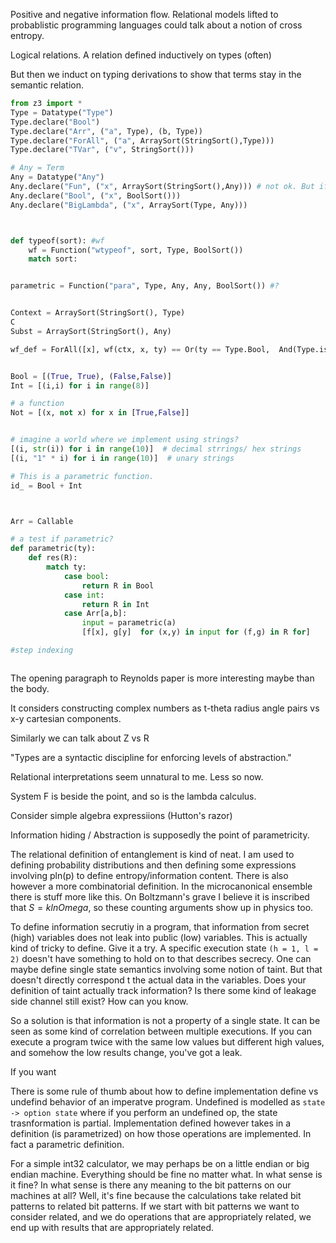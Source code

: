 
Positive and negative information flow.
Relational models lifted to probablistic programming languages could talk about a notion of cross entropy.

Logical relations. A relation defined inductively on types (often)

But then we induct on typing derivations to show that terms stay in the semantic relation.

```python
from z3 import *
Type = Datatype("Type")
Type.declare("Bool")
Type.declare("Arr", ("a", Type), (b, Type))
Type.declare("ForAll", ("a", ArraySort(StringSort(),Type)))
Type.declare("TVar", ("v", StringSort()))

# Any = Term
Any = Datatype("Any")
Any.declare("Fun", ("x", ArraySort(StringSort(),Any))) # not ok. But if I stick to wf, it is ok. hmm
Any.declare("Bool", ("x", BoolSort()))
Any.declare("BigLambda", ("x", ArraySort(Type, Any)))



def typeof(sort): #wf
    wf = Function("wtypeof", sort, Type, BoolSort())
    match sort:


parametric = Function("para", Type, Any, Any, BoolSort()) #?


Context = ArraySort(StringSort(), Type)
C
Subst = ArraySort(StringSort(), Any)

wf_def = ForAll([x], wf(ctx, x, ty) == Or(ty == Type.Bool,  And(Type.is_TVar(ty), ctx[Type.t(ty)) == Type.Bool))
```

```python

Bool = [(True, True), (False,False)]
Int = [(i,i) for i in range(8)]

# a function
Not = [(x, not x) for x in [True,False]]


# imagine a world where we implement using strings?
[(i, str(i)) for i in range(10)]  # decimal strrings/ hex strings
[(i, "1" * i) for i in range(10)]  # unary strings

# This is a parametric function. 
id_ = Bool + Int



Arr = Callable

# a test if parametric?
def parametric(ty):
    def res(R):
        match ty:
            case bool:
                return R in Bool
            case int:
                return R in Int
            case Arr[a,b]:
                input = parametric(a)
                [f[x], g[y]  for (x,y) in input for (f,g) in R for]

#step indexing



```

The opening paragraph to Reynolds paper is more interesting maybe than the body.

It considers constructing complex numbers as t-theta radius angle pairs vs x-y cartesian components.

Similarly we can talk about Z vs R

"Types are a syntactic discipline for enforcing levels of abstraction."

Relational interpretations seem unnatural to me. Less so now.

System F is beside the point, and so is the lambda calculus.

Consider simple algebra expressiions (Hutton's razor)

Information hiding / Abstraction is supposedly the point of parametricity.

The relational definition of entanglement is kind of neat. I am used to defining probability distributions and then defining some expressions involving pln(p) to define entropy/information content.
There is also however a more combinatorial definition. In the microcanonical ensemble there is stuff more like this. On Boltzmann's grave I believe it is inscribed that $S=k ln Omega$, so these counting arguments show up in physics too.

To define information secrutiy in a program, that information from secret (high) variables does not leak into public (low) variables. This is actually kind of tricky to define. Give it a try. A specific execution state `(h = 1, l = 2)` doesn't have something to hold on to that describes secrecy.
One can maybe define single state semantics involving some notion of taint. But that doesn't directly correspond t the actual data in the variables. Does your definition of taint actually track information? Is there some kind of leakage side channel still exist? How can you know.

So a solution is that information is not a property of a single state. It can be seen as some kind of correlation between multiple executions. If you can execute a program twice with the same low values but different high values, and somehow the low results change, you've got a leak.

If you want

There is some rule of thumb about how to define implementation define vs undefind behavior of an imperatve program. Undefined is modelled as `state -> option state` where if you perform an undefined op, the state trasnformation is partial. Implementation defined however takes in a definition (is parametrized) on how those operations are implemented. In fact a parametric definition.

For a simple int32 calculator, we may perhaps be on a little endian or big endian machine. Everything should be fine no matter what. In what sense is it fine? In what sense is there any meaning to the bit patterns on our machines at all?
Well, it's fine because the calculations take related bit patterns to related bit patterns. If we start with bit patterns we want to consider related, and we do operations that are appropriately related, we end up with results that are appropriately related.
